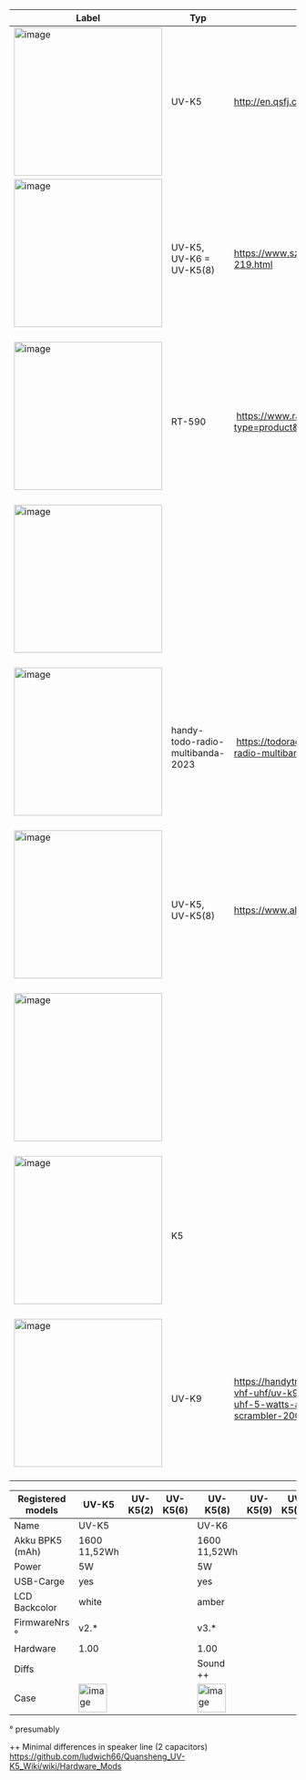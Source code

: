 
Label | Typ | Web
-- | -- | --
<img width="260" alt="image" src="https://github.com/ludwich66/Quansheng_UV-K5_Firmware/assets/12202733/ffcd4c9e-cfe0-4b04-9add-a54a0a8512c5"> | UV-K5  | http://en.qsfj.com/products/3002 
<img width="260" alt="image" src="https://github.com/ludwich66/Quansheng_UV-K5_Firmware/assets/12202733/4cd3f407-5425-487d-adec-4f3c61a51cda">  | UV-K5,<br> UV-K6 = UV-K5(8)  | https://www.szanysecu.com/en/h-pd-219.html
<img width="260" alt="image" src="https://github.com/ludwich66/Quansheng_UV-K5_Firmware/assets/12202733/dd14929a-d1b8-4c30-b5a8-5b2833ca375d">  | RT-590  |  https://www.radtels.com/search?type=product&q=rt-590
<img width="260" alt="image" src="https://github.com/ludwich66/Quansheng_UV-K5_Firmware/assets/12202733/cc148ea4-6c47-481d-8779-d7d841b9d2b0">  |   |  
<img width="260" alt="image" src="https://github.com/ludwich66/Quansheng_UV-K5_Firmware/assets/12202733/2ac0fd52-da16-4d49-8288-1c4e214cac26">  | handy-todo-radio-multibanda-2023  |  https://todoradio.cl/producto/handy-todo-radio-multibanda-2023/
<img width="260" alt="image" src="https://github.com/ludwich66/Quansheng_UV-K5_Firmware/assets/12202733/0c8d070d-3076-4da8-82e5-bc9d6853a3fd">  | UV-K5,<br>  UV-K5(8)  | https://www.alafone.com
<img width="260" alt="image" src="https://github.com/ludwich66/Quansheng_UV-K5_Firmware/assets/12202733/d124e2df-1e3f-4281-8e60-639507247883">  |   | 
<img width="260" alt="image" src="https://github.com/ludwich66/Quansheng_UV-K5_Firmware/assets/12202733/b03e00f7-21aa-40eb-9837-6e6ef41cd3d8">  | K5  | 
<img width="260" alt="image" src="https://github.com/ludwich66/Quansheng_UV-K5_Wiki/assets/12202733/c3f098ed-3405-4717-8049-de5bd1a8273f">  | UV-K9  | https://handytron.com/es/emisoras/walkies-vhf-uhf/uv-k9-handytron-walkie-vhf-uhf-5-watts-am-airband-receiver-scrambler-200-ch



Registered models | UV-K5 | UV-K5(2) | UV-K5(6) | UV-K5(8) | UV-K5(9) | UV-K5(11) | UV-K5(22) | UV-K5(66) | UV-K5(88) | UV-K5(99) | UV-5R | UV-5R PLUS |  UV-82
-- |-- | -- | -- | -- | -- | -- | -- | -- | -- | -- | --  |  --  | --  |
Name | UV-K5  |   |   | UV-K6 |   |   |   |   |   |     | |||
Akku BPK5 (mAh) |1600 11,52Wh|   |   |1600 11,52Wh|   |   |   |   |     | ||2200 15,84Wh|
Power  | 5W  |   |   | 5W  |   |   |   |   |    | ||8W|
USB-Carge  | yes  |   |   | yes  |   |   |   |   |    | ||opt.|
LCD Backcolor  | white  |   |   | amber  |   |   |   |   |    | | |blue|
FirmwareNrs ° | v2.* |   |   | v3.* |   |   |   |   |    |    |  |v4.* |
Hardware | 1.00 |   |   | 1.00 |   |   |   |   |    |    |  |1.00|
Diffs |  |   |   | Sound ++ |   |   |   |   |    |    |  | |
Case |<img width="50" alt="image" src="https://github.com/ludwich66/Quansheng_UV-K5_Wiki/assets/12202733/041794f2-4eb5-4797-a996-63dce7b8086f">  |   |   | <img width="50" alt="image" src="https://github.com/ludwich66/Quansheng_UV-K5_Wiki/assets/12202733/207db9d9-5172-459f-ba49-37b32d762f2f">|   |   |   |   |    |    |  |<img width="50" alt="image" src="https://github.com/ludwich66/Quansheng_UV-K5_Wiki/assets/12202733/770efd56-47f0-4d62-b917-71396c20fbbf">

° presumably

++ Minimal differences in speaker line (2 capacitors)<br>
https://github.com/ludwich66/Quansheng_UV-K5_Wiki/wiki/Hardware_Mods
